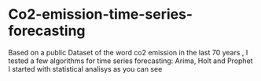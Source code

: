 # Co2-emission-time-series-forecasting
Based on a public Dataset of the word co2 emission in the last 70 years , I tested a few algorithms for time series forecasting: Arima, Holt and Prophet
I started with statistical analisys as you can see 
